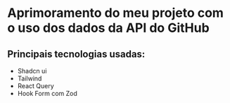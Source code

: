 # Aprimoramento do meu projeto com o uso dos dados da API do GitHub

## Principais tecnologias usadas:
- Shadcn ui
- Tailwind
- React Query
- Hook Form com Zod

